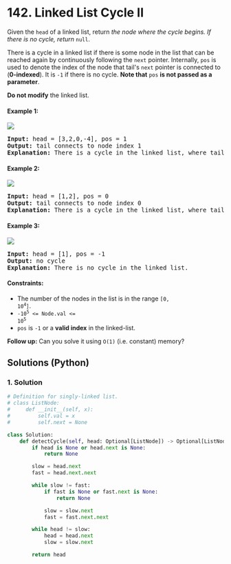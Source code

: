 # 142. Linked List Cycle II
Given the `head` of a linked list, return *the node where the cycle begins. If there is no cycle, return* `null`.

There is a cycle in a linked list if there is some node in the list that can be reached again by continuously following the `next` pointer. Internally, `pos` is used to denote the index of the node that tail's `next` pointer is connected to (**0-indexed**). It is `-1` if there is no cycle. **Note that** `pos` **is not passed as a parameter**.

**Do not modify** the linked list.

#### Example 1:
![](https://assets.leetcode.com/uploads/2018/12/07/circularlinkedlist.png)
<pre>
<strong>Input:</strong> head = [3,2,0,-4], pos = 1
<strong>Output:</strong> tail connects to node index 1
<strong>Explanation:</strong> There is a cycle in the linked list, where tail connects to the second node.
</pre>

#### Example 2:
![](https://assets.leetcode.com/uploads/2018/12/07/circularlinkedlist_test2.png)
<pre>
<strong>Input:</strong> head = [1,2], pos = 0
<strong>Output:</strong> tail connects to node index 0
<strong>Explanation:</strong> There is a cycle in the linked list, where tail connects to the first node.
</pre>

#### Example 3:
![](https://assets.leetcode.com/uploads/2018/12/07/circularlinkedlist_test3.png)
<pre>
<strong>Input:</strong> head = [1], pos = -1
<strong>Output:</strong> no cycle
<strong>Explanation:</strong> There is no cycle in the linked list.
</pre>

#### Constraints:
* The number of the nodes in the list is in the range <code>[0, 10<sup>4</sup>]</code>.
* <code>-10<sup>5</sup> <= Node.val <= 10<sup>5</sup></code>
* `pos` is `-1` or a **valid index** in the linked-list.

**Follow up:** Can you solve it using `O(1)` (i.e. constant) memory?

## Solutions (Python)

### 1. Solution
```Python
# Definition for singly-linked list.
# class ListNode:
#     def __init__(self, x):
#         self.val = x
#         self.next = None

class Solution:
    def detectCycle(self, head: Optional[ListNode]) -> Optional[ListNode]:
        if head is None or head.next is None:
            return None

        slow = head.next
        fast = head.next.next

        while slow != fast:
            if fast is None or fast.next is None:
                return None

            slow = slow.next
            fast = fast.next.next

        while head != slow:
            head = head.next
            slow = slow.next

        return head
```
